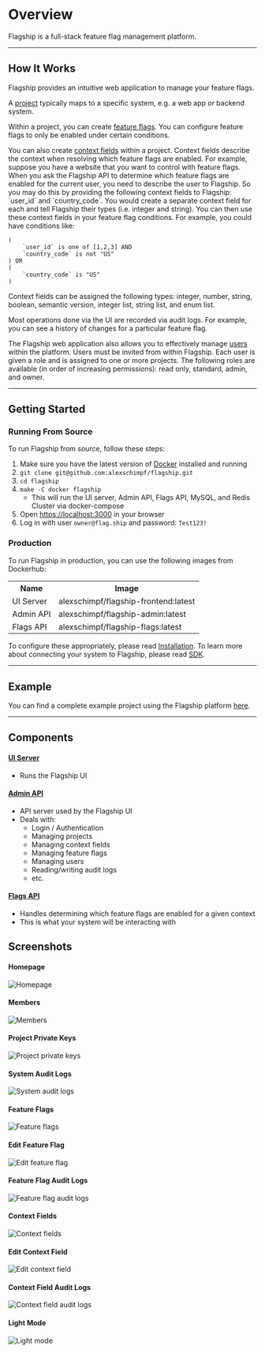 # Overview

Flagship is a full-stack feature flag management platform.

<hr>

## How It Works

<p>
    Flagship provides an intuitive web application to manage your feature flags.
</p>
<p>
    A <a href="/flagship/projects">project</a> typically maps to a specific system, e.g. a web app or backend system.
</p>
<p>
Within a project, you can create <a href="/flagship/feature-flags">feature flags</a>.
You can configure feature flags to only be enabled under certain conditions.
</p>
<p>
You can also create <a href="/flagship/context-fields">context fields</a> within a project.
Context fields describe the context when resolving which feature flags are enabled.
For example, suppose you have a website that you want to control with feature flags.
When you ask the Flagship API to determine which feature flags are enabled for the current user, you need to describe
the user to Flagship. So you may do this by providing the following context fields to Flagship: `user_id` and `country_code`.
You would create a separate context field for each and tell Flagship their types (i.e. integer and string).
You can then use these context fields in your feature flag conditions. For example, you could have conditions like:

```
(
    `user_id` is one of [1,2,3] AND
    `country_code` is not "US"
) OR
(
    `country_code` is "US"
)
```

Context fields can be assigned the following types: integer, number, string, boolean, semantic version, integer list, string list, and enum list.
</p>
<p>
Most operations done via the UI are recorded via audit logs. For example, you can see a history of changes
for a particular feature flag.
</p>
<p>
The Flagship web application also allows you to effectively manage <a href="/flagship/users">users</a> within the platform.
Users must be invited from within Flagship.
Each user is given a role and is assigned to one or more projects.
The following roles are available (in order of increasing permissions): read only, standard, admin, and owner.
</p>

<hr>

## Getting Started

### Running From Source

To run Flagship from source, follow these steps:

1. Make sure you have the latest version of <a href="https://docs.docker.com/engine/install/">Docker</a> installed and running
1. `git clone git@github.com:alexschimpf/flagship.git`
2. `cd flagship`
1. `make -C docker flagship`
    - This will run the UI server, Admin API, Flags API, MySQL, and Redis Cluster via docker-compose
1. Open <a href="https://localhost:3000">https://localhost:3000</a> in your browser
1. Log in with user `owner@flag.ship` and password: `Test123!`

### Production

To run Flagship in production, you can use the following images from Dockerhub:

<table>
    <tr>
        <th>Name</th>
        <th>Image</th>
    </tr>
    <tr>
        <td>UI Server</td>
        <td>alexschimpf/flagship-frontend:latest</td>
    <tr>
    <tr>
        <td>Admin API</td>
        <td>alexschimpf/flagship-admin:latest</td>
    <tr>
    <tr>
        <td>Flags API</td>
        <td>alexschimpf/flagship-flags:latest</td>
    <tr>
</table>

To configure these appropriately, please read <a href="/flagship/installation">Installation</a>.
To learn more about connecting your system to Flagship, please read <a href="/flagship/sdk">SDK</a>.

<hr>

## Example

You can find a complete example project using the Flagship platform <a href="https://github.com/alexschimpf/flagship-example">here</a>.

<hr>

## Components

#### <a href="/flagship/ui">UI Server</a>
- Runs the Flagship UI

#### <a href="/flagship/admin-api">Admin API</a>
- API server used by the Flagship UI
- Deals with:
    - Login / Authentication
    - Managing projects
    - Managing context fields
    - Managing feature flags
    - Managing users
    - Reading/writing audit logs
    - etc.

#### <a href="/flagship/flags-api">Flags API</a>
- Handles determining which feature flags are enabled for a given context
- This is what your system will be interacting with


## Screenshots

#### Homepage
![Homepage](images/homepage.png)

#### Members
![Members](images/members.png)

#### Project Private Keys
![Project private keys](images/private-keys.png)

#### System Audit Logs
![System audit logs](images/system-audit-logs.png)

#### Feature Flags
![Feature flags](images/feature-flags.png)

#### Edit Feature Flag
![Edit feature flag](images/edit-feature-flag.png)

#### Feature Flag Audit Logs
![Feature flag audit logs](images/feature-flag-audit-logs.png)

#### Context Fields
![Context fields](images/context-fields.png)

#### Edit Context Field
![Edit context field](images/edit-context-field.png)

#### Context Field Audit Logs
![Context field audit logs](images/context-field-audit-logs.png)

#### Light Mode
![Light mode](images/light-mode.png)
